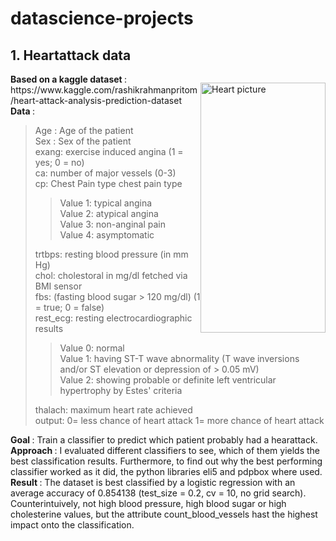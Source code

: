 # datascience-projects
## 1. Heartattack data
<div>
    <p style="float: right"><img src="https://upload.wikimedia.org/wikipedia/commons/thumb/f/fb/Blausen_0463_HeartAttack.png/675px-Blausen_0463_HeartAttack.png" width="200" height="400" alt="Heart picture"> </p>

<p>
<b> Based on a kaggle dataset </b>: https://www.kaggle.com/rashikrahmanpritom/heart-attack-analysis-prediction-dataset <br>
<b> Data </b>: <br>
    <BLOCKQUOTE>
    Age : Age of the patient <br>
    Sex : Sex of the patient <br>
    exang: exercise induced angina (1 = yes; 0 = no) <br>
    ca: number of major vessels (0-3) <br>
    cp: Chest Pain type chest pain type <br>
        <BLOCKQUOTE>
        Value 1: typical angina <br>
        Value 2: atypical angina <br>
        Value 3: non-anginal pain <br>
        Value 4: asymptomatic <br>
        </BLOCKQUOTE>
    trtbps: resting blood pressure (in mm Hg) <br>
    chol: cholestoral in mg/dl fetched via BMI sensor <br>
    fbs: (fasting blood sugar > 120 mg/dl) (1 = true; 0 = false) <br>
    rest_ecg: resting electrocardiographic results <br>
        <BLOCKQUOTE>
        Value 0: normal <br>
        Value 1: having ST-T wave abnormality (T wave inversions and/or ST elevation or depression of > 0.05 mV) <br>
        Value 2: showing probable or definite left ventricular hypertrophy by Estes' criteria <br>
        </BLOCKQUOTE>
    thalach: maximum heart rate achieved <br>
    output: 0= less chance of heart attack 1= more chance of heart attack <br>
    </BLOCKQUOTE>

<b> Goal </b>: Train a classifier to predict which patient probably had a hearattack.  <br>
<b> Approach </b>: I evaluated different classifiers to see, which of them yields the best classification results. Furthermore, to find out why the best performing classifier worked as it did, the python libraries eli5 and pdpbox where used. <br>
<b> Result </b>: The dataset is best classified by a logistic regression with an average accuracy of 0.854138 (test_size = 0.2, cv = 10, no grid search). Counterintuively, not high blood pressure, high blood sugar or high cholesterine values, but the attribute count_blood_vessels hast the highest impact onto the classification.
</p>
</div>
